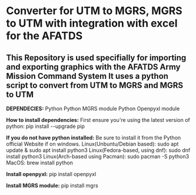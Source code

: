 # Converter for UTM to MGRS, MGRS to UTM with integration with excel for the AFATDS

This Repository is used specifially for importing and exporting graphics with the AFATDS Army Mission Command System
It uses a python script to convert from UTM to MGRS and MGRS to UTM 
--------------------------------------------------------------------------------------------------------------------------
**DEPENDECIES:**
Python
Python MGRS module
Python Openpyxl module

**How to install dependencies:** 
First ensure you're using the latest version of python: 
pip install --upgrade pip


**If you do not have python installed:**
Be sure to install it from the Python official Website if on windows.
Linux(Unbuntu/Debian based): sudo apt update & sudo apt install python3
Linux(Fedora-based, using dnf): sudo dnf install python3
Linux(Arch-based using Pacman): sudo pacman -S python3
MacOS: brew install python

**Install openpyxl:**
pip install openpyxl 

**Install MGRS module:** 
pip install mgrs
